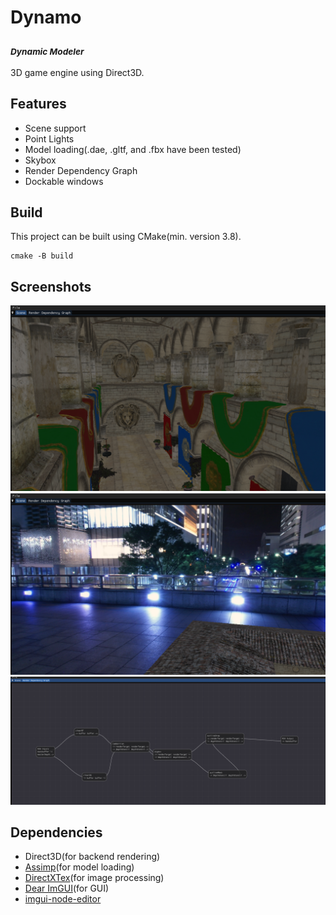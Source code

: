# Dynamo 
### <sub> _Dynamic Modeler_ </sub>
3D game engine using Direct3D.

## Features
- Scene support 
- Point Lights
- Model loading(.dae, .gltf, and .fbx have been tested)
- Skybox
- Render Dependency Graph
- Dockable windows

## Build
This project can be built using CMake(min. version 3.8). 
```
cmake -B build
```

## Screenshots
![scene](/screenshots/scene.png)
![Skybox](/screenshots/skybox.png)
![RDG](/screenshots/rdg.png)

## Dependencies
- Direct3D(for backend rendering)</br>
- [Assimp](https://github.com/assimp/assimp)(for model loading)</br>
- [DirectXTex](https://github.com/microsoft/DirectXTex)(for image processing)</br>
- [Dear ImGUI](https://github.com/ocornut/imgui)(for GUI)</br>
- [imgui-node-editor](https://github.com/thedmd/imgui-node-editor)
